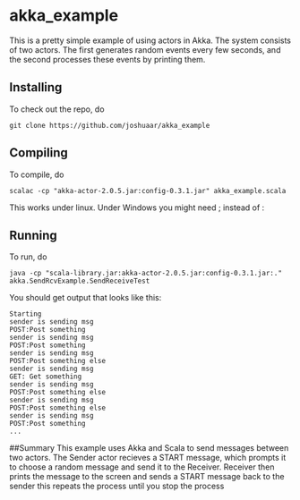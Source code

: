 akka_example
============

This is a pretty simple example of using actors in Akka.
The system consists of two actors. The first generates 
random events every few seconds, and the second processes
these events by printing them.

## Installing

To check out the repo, do 

	git clone https://github.com/joshuaar/akka_example

## Compiling

To compile, do 

	scalac -cp "akka-actor-2.0.5.jar:config-0.3.1.jar" akka_example.scala

This works under linux. Under Windows you might need ; instead of :

## Running

To run, do

	java -cp "scala-library.jar:akka-actor-2.0.5.jar:config-0.3.1.jar:." akka.SendRcvExample.SendReceiveTest

You should get output that looks like this:

	Starting
	sender is sending msg
	POST:Post something
	sender is sending msg
	POST:Post something
	sender is sending msg
	POST:Post something else
	sender is sending msg
	GET: Get something
	sender is sending msg
	POST:Post something else
	sender is sending msg
	POST:Post something else
	sender is sending msg
	POST:Post something
	...

##Summary
This example uses Akka and Scala to send messages between two actors.
The Sender actor recieves a START message, which prompts it to choose
a random message and send it to the Receiver. Receiver then prints 
the message to the screen and sends a START message back to the sender
this repeats the process until you stop the process


